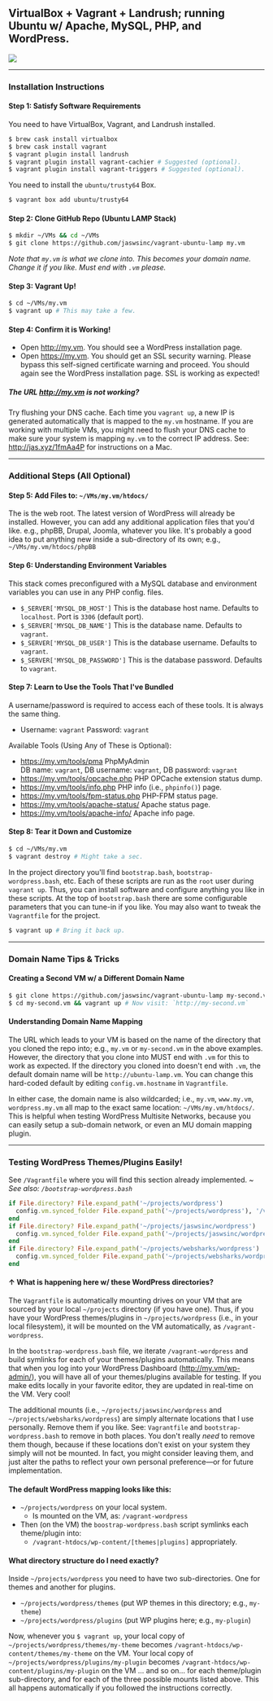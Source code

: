 ## VirtualBox + Vagrant + Landrush; running Ubuntu w/ Apache, MySQL, PHP, and WordPress.

![](http://cdn.websharks-inc.com/jaswsinc/uploads/2015/03/os-x-vagrant-virtualbox.png)

---

### Installation Instructions

#### Step 1: Satisfy Software Requirements

You need to have VirtualBox, Vagrant, and Landrush installed.

```bash
$ brew cask install virtualbox
$ brew cask install vagrant
$ vagrant plugin install landrush
$ vagrant plugin install vagrant-cachier # Suggested (optional).
$ vagrant plugin install vagrant-triggers # Suggested (optional).
```

You need to install the `ubuntu/trusty64` Box.

```bash
$ vagrant box add ubuntu/trusty64
```

#### Step 2: Clone GitHub Repo (Ubuntu LAMP Stack)

```bash
$ mkdir ~/VMs && cd ~/VMs
$ git clone https://github.com/jaswsinc/vagrant-ubuntu-lamp my.vm
```

_Note that `my.vm` is what we clone into. This becomes your domain name. Change it if you like. Must end with `.vm` please._

#### Step 3: Vagrant Up!

```bash
$ cd ~/VMs/my.vm
$ vagrant up # This may take a few.
```

#### Step 4: Confirm it is Working!

- Open <http://my.vm>. You should see a WordPress installation page.
- Open <https://my.vm>. You should get an SSL security warning. Please bypass this self-signed certificate warning and proceed. You should again see the WordPress installation page. SSL is working as expected!

##### The URL <http://my.vm> is not working?

Try flushing your DNS cache. Each time you `vagrant up`, a new IP is generated automatically that is mapped to the `my.vm` hostname. If you are working with multiple VMs, you might need to flush your DNS cache to make sure your system is mapping `my.vm` to the correct IP address. See: <http://jas.xyz/1fmAa4P> for instructions on a Mac.

---

### Additional Steps (All Optional)

#### Step 5: Add Files to: `~/VMs/my.vm/htdocs/`

The is the web root. The latest version of WordPress will already be installed. However, you can add any additional application files that you'd like. e.g., phpBB, Drupal, Joomla, whatever you like. It's probably a good idea to put anything new inside a sub-directory of its own; e.g., `~/VMs/my.vm/htdocs/phpBB`

#### Step 6: Understanding Environment Variables

This stack comes preconfigured with a MySQL database and environment variables you can use in any PHP config. files.

- `$_SERVER['MYSQL_DB_HOST']` This is the database host name. Defaults to `localhost`. Port is `3306` (default port).
- `$_SERVER['MYSQL_DB_NAME']` This is the database name. Defaults to `vagrant`.
- `$_SERVER['MYSQL_DB_USER']` This is the database username. Defaults to `vagrant`.
- `$_SERVER['MYSQL_DB_PASSWORD']` This is the database password. Defaults to `vagrant`.

#### Step 7: Learn to Use the Tools That I've Bundled

A username/password is required to access each of these tools. It is always the same thing.

- Username: `vagrant` Password: `vagrant`

Available Tools (Using Any of These is Optional):

- <https://my.vm/tools/pma> PhpMyAdmin  
  DB name: `vagrant`, DB username: `vagrant`, DB password: `vagrant`
- <https://my.vm/tools/opcache.php> PHP OPCache extension status dump.
- <https://my.vm/tools/info.php> PHP info (i.e., `phpinfo()`) page.
- <https://my.vm/tools/fpm-status.php> PHP-FPM status page.
- <https://my.vm/tools/apache-status/> Apache status page.
- <https://my.vm/tools/apache-info/> Apache info page.

#### Step 8: Tear it Down and Customize

```bash
$ cd ~/VMs/my.vm
$ vagrant destroy # Might take a sec.
```

In the project directory you'll find `bootstrap.bash`, `bootstrap-wordpress.bash`, etc. Each of these scripts are run as the `root` user during `vagrant up`. Thus, you can install software and configure anything you like in these scripts. At the top of `bootstrap.bash` there are some configurable parameters that you can tune-in if you like. You may also want to tweak the `Vagrantfile` for the project.

```bash
$ vagrant up # Bring it back up.
```

---

### Domain Name Tips & Tricks

#### Creating a Second VM w/ a Different Domain Name

```bash
$ git clone https://github.com/jaswsinc/vagrant-ubuntu-lamp my-second.vm
$ cd my-second.vm && vagrant up # Now visit: `http://my-second.vm`
```

#### Understanding Domain Name Mapping

The URL which leads to your VM is based on the name of the directory that you cloned the repo into; e.g., `my.vm` or `my-second.vm` in the above examples. However, the directory that you clone into MUST end with `.vm` for this to work as expected. If the directory you cloned into doesn't end with `.vm`, the default domain name will be `http://ubuntu-lamp.vm`. You can change this hard-coded default by editing `config.vm.hostname` in `Vagrantfile`.

In either case, the domain name is also wildcarded; i.e., `my.vm`, `www.my.vm`, `wordpress.my.vm` all map to the exact same location: `~/VMs/my.vm/htdocs/`. This is helpful when testing WordPress Multisite Networks, because you can easily setup a sub-domain network, or even an MU domain mapping plugin.

---

### Testing WordPress Themes/Plugins Easily!

See `/Vagrantfile` where you will find this section already implemented.
_~ See also: `/bootstrap-wordpress.bash`_

```ruby
if File.directory? File.expand_path('~/projects/wordpress')
  config.vm.synced_folder File.expand_path('~/projects/wordpress'), '/vagrant-wordpress'
end
if File.directory? File.expand_path('~/projects/jaswsinc/wordpress')
  config.vm.synced_folder File.expand_path('~/projects/jaswsinc/wordpress'), '/vagrant-jaswsinc-wordpress'
end
if File.directory? File.expand_path('~/projects/websharks/wordpress')
  config.vm.synced_folder File.expand_path('~/projects/websharks/wordpress'), '/vagrant-websharks-wordpress'
end
```

#### ↑ What is happening here w/ these WordPress directories?

The `Vagrantfile` is automatically mounting drives on your VM that are sourced by your local `~/projects` directory (if you have one). Thus, if you have your WordPress themes/plugins in `~/projects/wordpress` (i.e., in your local filesystem), it will be mounted on the VM automatically, as `/vagrant-wordpress`.

In the `bootstrap-wordpress.bash` file, we iterate `/vagrant-wordpress` and build symlinks for each of your themes/plugins automatically. This means that when you log into your WordPress Dashboard (<http://my.vm/wp-admin/>), you will have all of your themes/plugins available for testing. If you make edits locally in your favorite editor, they are updated in real-time on the VM. Very cool!

The additional mounts (i.e., `~/projects/jaswsinc/wordpress` and `~/projects/websharks/wordpress`) are simply alternate locations that I use personally. Remove them if you like. See: `Vagrantfile` and `bootstrap-wordpress.bash` to remove in both places. You don't really _need_ to remove them though, because if these locations don't exist on your system they simply will not be mounted. In fact, you might consider leaving them, and just alter the paths to reflect your own personal preference—or for future implementation.

#### The default WordPress mapping looks like this:

- `~/projects/wordpress` on your local system.
  - Is mounted on the VM, as: `/vagrant-wordpress`
- Then (on the VM) the `boostrap-wordpress.bash` script symlinks each theme/plugin into:
  - `/vagrant-htdocs/wp-content/[themes|plugins]` appropriately.

#### What directory structure do I need exactly?

Inside `~/projects/wordpress` you need to have two sub-directories. One for themes and another for plugins.

- `~/projects/wordpress/themes` (put WP themes in this directory; e.g., `my-theme`)
- `~/projects/wordpress/plugins` (put WP plugins here; e.g., `my-plugin`)

Now, whenever you `$ vagrant up`, your local copy of `~/projects/wordpress/themes/my-theme` becomes `/vagrant-htdocs/wp-content/themes/my-theme` on the VM. Your local copy of `~/projects/wordpress/plugins/my-plugin` becomes `/vagrant-htdocs/wp-content/plugins/my-plugin` on the VM ... and so on... for each theme/plugin sub-directory, and for each of the three possible mounts listed above. This all happens automatically if you followed the instructions correctly.
